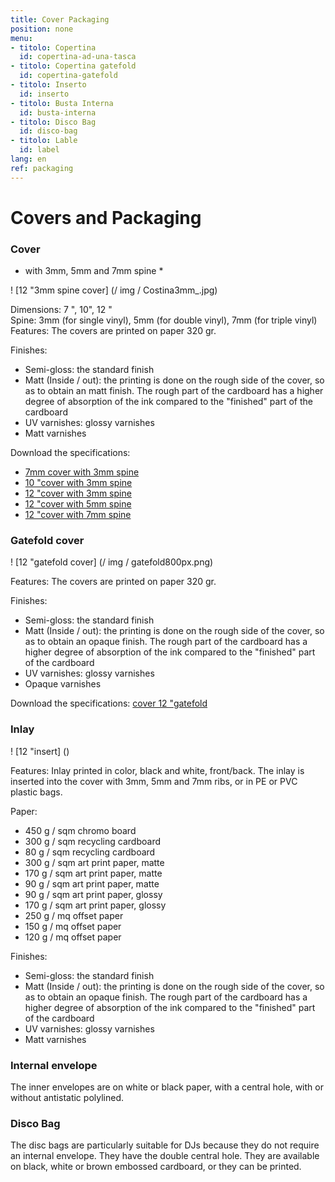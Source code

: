```yaml
---
title: Cover Packaging
position: none
menu:
- titolo: Copertina
  id: copertina-ad-una-tasca
- titolo: Copertina gatefold
  id: copertina-gatefold
- titolo: Inserto
  id: inserto
- titolo: Busta Interna
  id: busta-interna
- titolo: Disco Bag
  id: disco-bag
- titolo: Lable
  id: label
lang: en
ref: packaging
---
```


# Covers and Packaging

### Cover
* with 3mm, 5mm and 7mm spine *


! [12 "3mm spine cover] (/ img / Costina3mm_.jpg)

Dimensions: 7 ", 10", 12 "<br>
Spine: 3mm (for single vinyl), 5mm (for double vinyl), 7mm (for triple vinyl)
Features: The covers are printed on paper 320 gr.

Finishes:

* Semi-gloss: the standard finish
* Matt (Inside / out): the printing is done on the rough side of the cover, so as to obtain an matt finish. The rough part of the cardboard has a higher degree of absorption of the ink compared to the "finished" part of the cardboard
* UV varnishes: glossy varnishes
* Matt varnishes 

Download the specifications:

* <a href="https://dl.dropboxusercontent.com/u/6988499/TEMPLATES/Specs%20RAND/7inch_cover.pdf" target="_blank"> 7mm cover with 3mm spine </a>
* <a href="https://www.dropbox.com/home/public/TEMPLATES/Specs%20RAND?preview=12inch_cover_1lp_3mm.pdf" target="_blank"> 10 "cover with 3mm spine </a>
* <a href="https://dl.dropboxusercontent.com/u/6988499/TEMPLATES/Specs%20RAND/12inch_cover_1lp_3mm.pdf" target="_blank"> 12 "cover with 3mm spine </a>
* <a href="https://dl.dropboxusercontent.com/u/6988499/TEMPLATES/Specs%20RAND/12inch_cover_2lp_5mm.pdf" target="_blank"> 12 "cover with 5mm spine </a>
* <a href="https://dl.dropboxusercontent.com/u/6988499/TEMPLATES/Specs%20RAND/12inch_cover_3lp_7mm.pdf" target="_blank"> 12 "cover with 7mm spine </a>



### Gatefold cover

! [12 "gatefold cover] (/ img / gatefold800px.png)

Features: The covers are printed on paper 320 gr.

Finishes:

* Semi-gloss: the standard finish
* Matt (Inside / out): the printing is done on the rough side of the cover, so as to obtain an opaque finish. The rough part of the cardboard has a higher degree of absorption of the ink compared to the "finished" part of the cardboard
* UV varnishes: glossy varnishes
* Opaque varnishes

Download the specifications:
<a href="https://dl.dropboxusercontent.com/u/6988499/TEMPLATES/Specs%20RAND/12inch_klappcover_7mm.pdf" target="_blank"> cover 12 "gatefold </a>


### Inlay


! [12 "insert] ()

Features:
Inlay printed in color, black and white, front/back. The inlay is inserted into the cover with 3mm, 5mm and 7mm ribs, or in PE or PVC plastic bags.

Paper:

* 450 g / sqm chromo board
* 300 g / sqm recycling cardboard
* 80 g / sqm recycling cardboard
* 300 g / sqm art print paper, matte
* 170 g / sqm art print paper, matte
* 90 g / sqm art print paper, matte
* 90 g / sqm art print paper, glossy
* 170 g / sqm art print paper, glossy
* 250 g / mq offset paper
* 150 g / mq offset paper
* 120 g / mq offset paper



Finishes:

* Semi-gloss: the standard finish
* Matt (Inside / out): the printing is done on the rough side of the cover, so as to obtain an opaque finish. The rough part of the cardboard has a higher degree of absorption of the ink compared to the "finished" part of the cardboard
* UV varnishes: glossy varnishes
* Matt varnishes

### Internal envelope

The inner envelopes are on white or black paper, with a central hole, with or without antistatic polylined.


### Disco Bag

The disc bags are particularly suitable for DJs because they do not require an internal envelope. They have the double central hole. They are available on black, white or brown embossed cardboard, or they can be printed.

